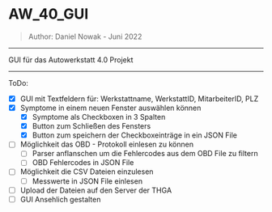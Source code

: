 # AW_40_GUI
> Author: Daniel Nowak - Juni 2022
--------------------------------------

GUI für das Autowerkstatt 4.0 Projekt

--------------------------------------


ToDo:

- [x] GUI mit Textfeldern für: Werkstattname, WerkstattID, MitarbeiterID, PLZ
- [x] Symptome in einem neuen Fenster auswählen können
  - [x] Symptome als Checkboxen in 3 Spalten
  - [x] Button zum Schließen des Fensters
  - [x] Button zum speichern der Checkboxeinträge in ein JSON File

- [ ] Möglichkeit das OBD - Protokoll einlesen zu können
  - [ ] Parser anflanschen um die Fehlercodes aus dem OBD File zu filtern
  - [ ] OBD Fehlercodes in JSON File
 
- [ ] Möglichkeit die CSV Dateien einzulesen
  - [ ] Messwerte in JSON File einlesen

- [ ] Upload der Dateien auf den Server der THGA
- [ ] GUI Ansehlich gestalten 
